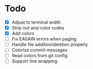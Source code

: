 # Todo

-   [x] Adjust to terminal width
-   [x] Strip out ansi color codes
-   [x] Add colors
-   [ ] Fix EAGAIN errors when paging
-   [ ] Handle file addition/deletion properly
-   [ ] Colorize commit messages
-   [ ] Read colors from git config
-   [ ] Support line wrapping

